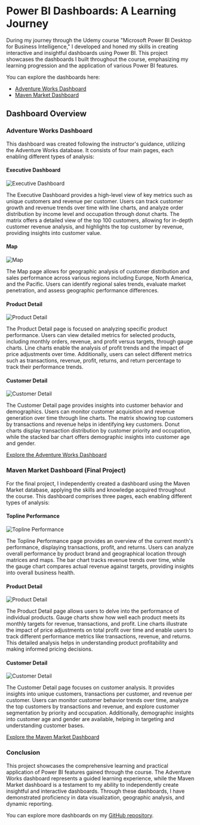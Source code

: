 # Power BI Dashboards: A Learning Journey

During my journey through the Udemy course "Microsoft Power BI Desktop for Business Intelligence," I developed and honed my skills in creating interactive and insightful dashboards using Power BI. This project showcases the dashboards I built throughout the course, emphasizing my learning progression and the application of various Power BI features.

You can explore the dashboards here:
- [Adventure Works Dashboard](https://app.powerbi.com/view?r=eyJrIjoiYjdmNDI5MjYtOWQ3Mi00ZGIwLTlmZTAtN2JiODJjYThiYTMzIiwidCI6ImMxYTNmZDRkLTA5MmQtNDRhMS04MWJlLTMyNTdjNzQyY2MxMCIsImMiOjh9)
- [Maven Market Dashboard](https://app.powerbi.com/view?r=eyJrIjoiZTZlMzMyMDQtMTJjNi00MzI5LThiZGItOTcyZTdkZmZjMzI4IiwidCI6ImMxYTNmZDRkLTA5MmQtNDRhMS04MWJlLTMyNTdjNzQyY2MxMCIsImMiOjh9)

## Dashboard Overview

### Adventure Works Dashboard

This dashboard was created following the instructor's guidance, utilizing the Adventure Works database. It consists of four main pages, each enabling different types of analysis:

#### Executive Dashboard
![Executive Dashboard](Exec_Dashboard.png)

The Executive Dashboard provides a high-level view of key metrics such as unique customers and revenue per customer. Users can track customer growth and revenue trends over time with line charts, and analyze order distribution by income level and occupation through donut charts. The matrix offers a detailed view of the top 100 customers, allowing for in-depth customer revenue analysis, and highlights the top customer by revenue, providing insights into customer value.

#### Map
![Map](Map.png)

The Map page allows for geographic analysis of customer distribution and sales performance across various regions including Europe, North America, and the Pacific. Users can identify regional sales trends, evaluate market penetration, and assess geographic performance differences.

#### Product Detail
![Product Detail](Product_Detail_Exec_Dash.png)

The Product Detail page is focused on analyzing specific product performance. Users can view detailed metrics for selected products, including monthly orders, revenue, and profit versus targets, through gauge charts. Line charts enable the analysis of profit trends and the impact of price adjustments over time. Additionally, users can select different metrics such as transactions, revenue, profit, returns, and return percentage to track their performance trends.

#### Customer Detail
![Customer Detail](Customer_Detail_Exec_Dash.png)

The Customer Detail page provides insights into customer behavior and demographics. Users can monitor customer acquisition and revenue generation over time through line charts. The matrix showing top customers by transactions and revenue helps in identifying key customers. Donut charts display transaction distribution by customer priority and occupation, while the stacked bar chart offers demographic insights into customer age and gender.

[Explore the Adventure Works Dashboard](https://app.powerbi.com/view?r=eyJrIjoiYjdmNDI5MjYtOWQ3Mi00ZGIwLTlmZTAtN2JiODJjYThiYTMzIiwidCI6ImMxYTNmZDRkLTA5MmQtNDRhMS04MWJlLTMyNTdjNzQyY2MxMCIsImMiOjh9)

### Maven Market Dashboard (Final Project)

For the final project, I independently created a dashboard using the Maven Market database, applying the skills and knowledge acquired throughout the course. This dashboard comprises three pages, each enabling different types of analysis:

#### Topline Performance
![Topline Performance](Topline_Performance.png)

The Topline Performance page provides an overview of the current month's performance, displaying transactions, profit, and returns. Users can analyze overall performance by product brand and geographical location through matrices and maps. The bar chart tracks revenue trends over time, while the gauge chart compares actual revenue against targets, providing insights into overall business health.

#### Product Detail
![Product Detail](Product_Detail.png)

The Product Detail page allows users to delve into the performance of individual products. Gauge charts show how well each product meets its monthly targets for revenue, transactions, and profit. Line charts illustrate the impact of price adjustments on total profit over time and enable users to track different performance metrics like transactions, revenue, and returns. This detailed analysis helps in understanding product profitability and making informed pricing decisions.

#### Customer Detail
![Customer Detail](Customer_Detail.png)

The Customer Detail page focuses on customer analysis. It provides insights into unique customers, transactions per customer, and revenue per customer. Users can monitor customer behavior trends over time, analyze the top customers by transactions and revenue, and explore customer segmentation by priority and occupation. Additionally, demographic insights into customer age and gender are available, helping in targeting and understanding customer bases.

[Explore the Maven Market Dashboard](https://app.powerbi.com/view?r=eyJrIjoiZTZlMzMyMDQtMTJjNi00MzI5LThiZGItOTcyZTdkZmZjMzI4IiwidCI6ImMxYTNmZDRkLTA5MmQtNDRhMS04MWJlLTMyNTdjNzQyY2MxMCIsImMiOjh9)

### Conclusion

This project showcases the comprehensive learning and practical application of Power BI features gained through the course. The Adventure Works dashboard represents a guided learning experience, while the Maven Market dashboard is a testament to my ability to independently create insightful and interactive dashboards. Through these dashboards, I have demonstrated proficiency in data visualization, geographic analysis, and dynamic reporting.

You can explore more dashboards on my [GitHub repository](https://github.com/daniela-cavalcante?tab=repositories).
